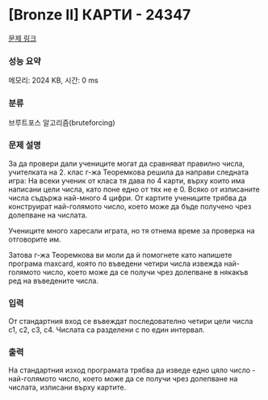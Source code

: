 # [Bronze II] КАРТИ - 24347 

[문제 링크](https://www.acmicpc.net/problem/24347) 

### 성능 요약

메모리: 2024 KB, 시간: 0 ms

### 분류

브루트포스 알고리즘(bruteforcing)

### 문제 설명

<p>За да провери дали учениците могат да сравняват правилно числа, учителката на 2. клас г-жа Теоремкова решила да направи следната игра: На всеки ученик от класа тя дава по 4 карти, върху които има написани цели числа, като поне едно от тях не е 0. Всяко от изписаните числа съдържа най-много 4 цифри. От картите учениците трябва да конструират най-голямото число, което може да бъде получено чрез долепване на числата.</p>

<p>Учениците много харесали играта, но тя отнема време за проверка на отговорите им.</p>

<p>Затова г-жа Теоремкова ви моли да ѝ помогнете като напишете програма maxcard, която по въведени четири числа извежда най-голямото число, което може да се получи чрез долепване в някакъв ред на въведените числа.</p>

### 입력 

 <p>От стандартния вход се въвеждат последователно четири цели числа c1, c2, c3, c4. Числата са разделени с по един интервал.</p>

### 출력 

 <p>На стандартния изход програмата трябва да изведе едно цяло число - най-голямото число, което може да се получи чрез долепване на числата, изписани върху картите.</p>

